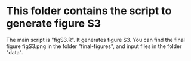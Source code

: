 # This folder contains the script to generate figure S3

The main script is "figS3.R". It generates figure S3. You can find the final figure figS3.png in the folder "final-figures", and input files in the folder "data".

